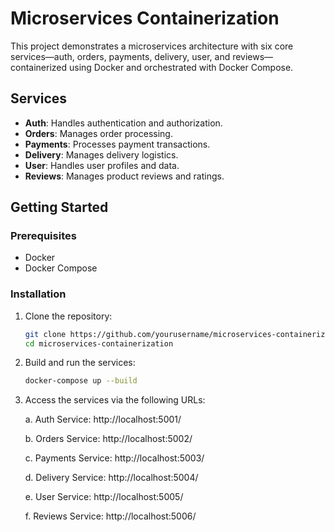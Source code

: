 # Microservices Containerization

This project demonstrates a microservices architecture with six core services—auth, orders, payments, delivery, user, and reviews—containerized using Docker and orchestrated with Docker Compose.

## Services

- **Auth**: Handles authentication and authorization.
- **Orders**: Manages order processing.
- **Payments**: Processes payment transactions.
- **Delivery**: Manages delivery logistics.
- **User**: Handles user profiles and data.
- **Reviews**: Manages product reviews and ratings.

## Getting Started

### Prerequisites

- Docker
- Docker Compose

### Installation

1. Clone the repository:

   ```bash
   git clone https://github.com/yourusername/microservices-containerization.git
   cd microservices-containerization
     ```
2. Build and run the services:
   ```bash
   docker-compose up --build
   ```
3. Access the services via the following URLs:

    a. Auth Service: http://localhost:5001/

    b. Orders Service: http://localhost:5002/

    c. Payments Service: http://localhost:5003/

    d. Delivery Service: http://localhost:5004/

    e. User Service: http://localhost:5005/

    f. Reviews Service: http://localhost:5006/

